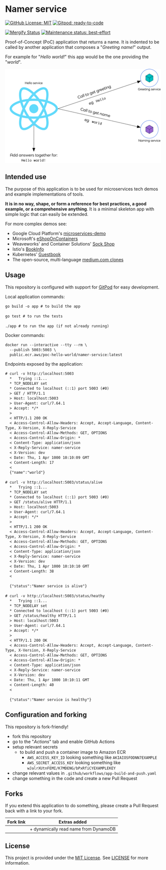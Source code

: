 # Namer service

[![GitHub License: MIT](https://img.shields.io/badge/License-MIT-blue?style=flat-square)](https://opensource.org/licenses/MIT)
[![Gitpod: ready-to-code](https://img.shields.io/badge/Gitpod-ready--to--code-blue?logo=gitpod&style=flat-square)](https://gitpod.io/from-referrer/)

[![Mergify Status](https://img.shields.io/endpoint.svg?url=https://gh.mergify.io/badges/poc-hello-world/namer-service&style=flat-square)](https://mergify.io)
[![Maintenance status: best-effort](https://img.shields.io/badge/Maintained%3F-best--effort-yellow?style=flat-square)](https://github.com/vlaaaaaaad)

Proof-of-Concept (PoC) application that returns a name. It is indented to be called by another application that composes a "_Greeting name!_" output.

For example for "_Hello world!_" this app would be the one providing the "_world_".

![Architecture diagram showing the flow: Hello service, a React app, calls Greeting service to get a greeting (eg "hello") and calls Naming service to get a name (eg "world"). Hello service then adds the answer together for the final result: "Hello World!"](./assets/poc-hello-world.png)

## Intended use

The purpose of this application is to be used for microservices tech demos and example implementations of tools.

**It is in no way, shape, or form a reference for best practices, a good example, or a comprehensive anything**. It is a minimal skeleton app with simple logic that can easily be extended.

For more complex demos see:

- Google Cloud Platform's [microservices-demo](https://github.com/GoogleCloudPlatform/microservices-demo)
- Microsoft's [eShopOnContainers](https://github.com/dotnet-architecture/eShopOnContainers)
- Weaveworks' and Container Solutions' [Sock Shop](https://github.com/microservices-demo/microservices-demo)
- Istio's [BookInfo](https://istio.io/docs/examples/bookinfo/)
- Kubernetes' [Guestbook](https://kubernetes.io/docs/tutorials/stateless-application/guestbook/)
- The open-source, multi-language [medium.com clones](https://github.com/gothinkster/realworld)

## Usage

This repository is configured with support for [GitPod](https://gitpod.io) for easy development.

Local application commands:

```console
go build -o app # to build the app

go test # to run the tests

./app # to run the app (if not already running)
```

Docker commands:

```console
docker run --interactive --tty --rm \
  --publish 5003:5003 \
  public.ecr.aws/poc-hello-world/namer-service:latest
```

Endpoints exposed by the application:

```console
# curl -v http://localhost:5003
  *   Trying ::1...
  * TCP_NODELAY set
  * Connected to localhost (::1) port 5003 (#0)
  > GET / HTTP/1.1
  > Host: localhost:5003
  > User-Agent: curl/7.64.1
  > Accept: */*
  >
  < HTTP/1.1 200 OK
  < Access-Control-Allow-Headers: Accept, Accept-Language, Content-Type, X-Version, X-Reply-Service
  < Access-Control-Allow-Methods: GET, OPTIONS
  < Access-Control-Allow-Origin: *
  < Content-Type: application/json
  < X-Reply-Service: namer-service
  < X-Version: dev
  < Date: Thu, 1 Apr 1000 10:10:09 GMT
  < Content-Length: 17
  <
  {"name":"world"}

# curl -v http://localhost:5003/status/alive
  *   Trying ::1...
  * TCP_NODELAY set
  * Connected to localhost (::1) port 5003 (#0)
  > GET /status/alive HTTP/1.1
  > Host: localhost:5003
  > User-Agent: curl/7.64.1
  > Accept: */*
  >
  < HTTP/1.1 200 OK
  < Access-Control-Allow-Headers: Accept, Accept-Language, Content-Type, X-Version, X-Reply-Service
  < Access-Control-Allow-Methods: GET, OPTIONS
  < Access-Control-Allow-Origin: *
  < Content-Type: application/json
  < X-Reply-Service: namer-service
  < X-Version: dev
  < Date: Thu, 1 Apr 1000 10:10:10 GMT
  < Content-Length: 38
  <

  {"status":"Namer service is alive"}

# curl -v http://localhost:5003/status/heathy
  *   Trying ::1...
  * TCP_NODELAY set
  * Connected to localhost (::1) port 5003 (#0)
  > GET /status/healthy HTTP/1.1
  > Host: localhost:5003
  > User-Agent: curl/7.64.1
  > Accept: */*
  >
  < HTTP/1.1 200 OK
  < Access-Control-Allow-Headers: Accept, Accept-Language, Content-Type, X-Version, X-Reply-Service
  < Access-Control-Allow-Methods: GET, OPTIONS
  < Access-Control-Allow-Origin: *
  < Content-Type: application/json
  < X-Reply-Service: namer-service
  < X-Version: dev
  < Date: Thu, 1 Apr 1000 10:10:11 GMT
  < Content-Length: 40
  <

  {"status":"Namer service is healthy"}
```

## Configuration and forking

This repository is fork-friendly!

- fork this repository
- go to the "_Actions_" tab and enable GitHub Actions
- setup relevant secrets
  - to build and push a container image to Amazon ECR
    - `AWS_ACCESS_KEY_ID` looking something like `AKIAIOSFODNN7EXAMPLE`
    - `AWS_SECRET_ACCESS_KEY` looking something like `wJalrXUtnFEMI/K7MDENG/bPxRfiCYEXAMPLEKEY`
- change relevant values in `.github/workflows/app-build-and-push.yaml`
- change something in the code and create a new Pull Request

## Forks

If you extend this application to do something, please create a Pull Request back with a link to your fork.

| Fork link | Extras added                              |
| --------- | ----------------------------------------- |
|           | + dynamically read name from DynamoDB     |

## License

This project is provided under the [MIT License](https://opensource.org/licenses/MIT). See [LICENSE](./LICENSE) for more information.
